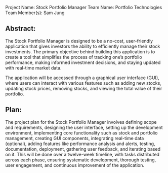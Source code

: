 Project Name: Stock Portfolio Manager
Team Name: Portfolio Technologies
Team Member(s): Sam Jung

## Abstract:
The Stock Portfolio Manager is designed to be a no-cost, user-friendly application that gives
investors the ability to efficiently manage their stock investments. The primary objective behind
building this application is to create a tool that simplifies the process of tracking one’s portfolio
performance, making informed investment decisions, and staying updated with real-time
market data.

The application will be accessed through a graphical user interface (GUI), where users can
interact with various features such as adding new stocks, updating stock prices, removing
stocks, and viewing the total value of their portfolio.

## Plan:
The project plan for the Stock Portfolio Manager involves defining scope and requirements,
designing the user interface, setting up the development environment, implementing core
functionality such as stock and portfolio management, creating GUI components, integrating
real-time data (optional), adding features like performance analysis and alerts, testing,
documentation, deployment, gathering user feedback, and iterating based on it. This will be
done over a twelve-week timeline, with tasks distributed across each phase, ensuring
systematic development, thorough testing, user engagement, and continuous improvement of
the application.
